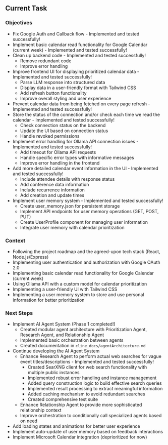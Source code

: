 ## Current Task

### Objectives
- Fix Google Auth and Callback flow - Implemented and tested successfully!
- Implement basic calendar read functionality for Google Calendar (current week) - Implemented and tested successfully!
- Clean up backend code - Implemented and tested successfully!
    - Remove redundant code
    - Improve error handling
- Improve frontend UI for displaying prioritized calendar data - Implemented and tested successfully!
    - Parse LLM response into structured data
    - Display data in a user-friendly format with Tailwind CSS
    - Add refresh button functionality
    - Improve overall styling and user experience
- Prevent calendar data from being fetched on every page refresh - Implemented and tested successfully!
- Store the status of the connection and/or check each time we read the calendar - Implemented and tested successfully!
    - Check connection status on the backend
    - Update the UI based on connection status
    - Handle revoked permissions
- Implement error handling for Ollama API connection issues - Implemented and tested successfully!
    - Add timeout for Ollama API requests
    - Handle specific error types with informative messages
    - Improve error handling in the frontend
- Add more detailed calendar event information in the UI - Implemented and tested successfully!
    - Include attendee details with response status
    - Add conference data information
    - Include recurrence information
    - Add creation and update times
- Implement user memory system - Implemented and tested successfully!
    - Create user_memory.json for persistent storage
    - Implement API endpoints for user memory operations (GET, POST, PUT)
    - Create UserProfile component for managing user information
    - Integrate user memory with calendar prioritization

### Context
- Following the project roadmap and the agreed-upon tech stack (React, Node.js/Express)
- Implementing user authentication and authorization with Google OAuth 2.0
- Implementing basic calendar read functionality for Google Calendar (current week)
- Using Ollama API with a custom model for calendar prioritization
- Implementing a user-friendly UI with Tailwind CSS
- Implementing a user memory system to store and use personal information for better prioritization

### Next Steps
- Implement AI Agent System (Phase 1 completed!)
  - Created modular agent architecture with Prioritization Agent, Research Agent, and Relationship Agent
  - Implemented basic orchestration between agents
  - Created documentation in `cline_docs/agentArchitecture.md`
- Continue developing the AI Agent System
  - Enhance Research Agent to perform actual web searches for vague event titles/descriptions - Implemented and tested successfully!
    - Created SearXNG client for web search functionality with multiple public instances
    - Implemented robust error handling and instance management
    - Added query construction logic to build effective search queries
    - Implemented result processing to extract meaningful information
    - Added caching mechanism to avoid redundant searches
    - Created comprehensive test suite
  - Enhance Relationship Agent to provide more sophisticated relationship context
  - Improve orchestration to conditionally call specialized agents based on need
- Add loading states and animations for better user experience
- Implement auto-update of user memory based on feedback interactions
- Implement Microsoft Calendar integration (deprioritized for now)

